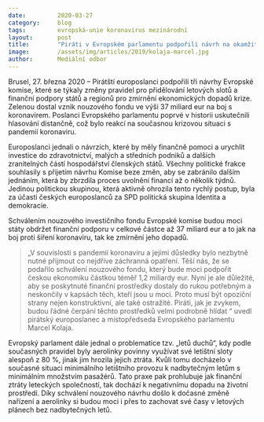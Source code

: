 ```yaml
---
date:         2020-03-27
category:     blog
tags:         evropská-unie koronavirus mezinárodní
layout:       post
title:        "Piráti v Evropském parlamentu podpořili návrh na okamžitou pomoc proti koronavirové pandemii"
image:        /assets/img/articles/2019/kolaja-marcel.jpg
author:       Mediální odbor
--- 
```



Brusel, 27. března 2020 – Pirátští europoslanci podpořili tři návrhy Evropské komise, které se týkaly změny pravidel pro přidělování letových slotů a finanční podpory států a regionů pro zmírnění ekonomických dopadů krize. Zelenou dostal vznik nouzového fondu ve výši 37 miliard eur na boj s koronavirem. Poslanci Evropského parlamentu poprvé v historii uskutečnili hlasování distančně, což bylo reakcí na současnou krizovou situaci s pandemií koronaviru.

Europoslanci jednali o návrzích, které by měly finančně pomoci a urychlit investice do zdravotnictví, malých a středních podniků a dalších zranitelných částí hospodářství členských států. Všechny politické frakce souhlasily s přijetím návrhu Komise beze změn,  aby se zabránilo dalším jednáním, která by zbrzdila proces uvolnění financí až o několik týdnů. Jedinou politickou skupinou, která aktivně ohrozila tento rychlý postup, byla za účasti českých europoslanců za SPD politická skupina Identita a demokracie.

Schválením nouzového investičního fondu Evropské komise budou moci státy obdržet finanční podporu v celkové částce až 37 miliard eur a to jak na boj proti šíření koronaviru, tak ke zmírnění jeho dopadů. 

> „V souvislosti s pandemií koronaviru a jejími důsledky bylo nezbytně nutné přijmout co nejdříve záchranná opatření. Těší nás, že se podařilo schválení nouzového fondu, který bude moci podpořit českou ekonomiku částkou téměř 1,2 miliardy eur. Nyní je ale důležité, aby se poskytnuté finanční prostředky dostaly do rukou potřebným a neskončily v kapsách těch, kteří jsou u moci. Proto musí být opoziční strany nejen konstruktivní, ale také ostražité. Piráti, jak je zvykem, budou řádné  čerpání těchto prostředků velmi podrobně hlídat “ uvedl pirátský europoslanec a místopředseda Evropského parlamentu Marcel Kolaja.

Evropský parlament dále jednal o problematice tzv. „letů duchů“, kdy podle současných pravidel byly aerolinky povinny využívat své letištní sloty alespoň z 80 %, jinak jim hrozila jejich ztráta. Kvůli tomu docházelo  v současné situaci minimálního letištního provozu k nadbytečným letům s minimálním množstvím pasažérů. Tato praxe pak prohlubuje jak finanční ztráty leteckých společností, tak dochází k negativnímu dopadu na životní prostředí. Díky schválení nouzového návrhu došlo k dočasné změně nařízení a aerolinky si budou moci i přes to zachovat své časy v letových plánech bez nadbytečných letů.
